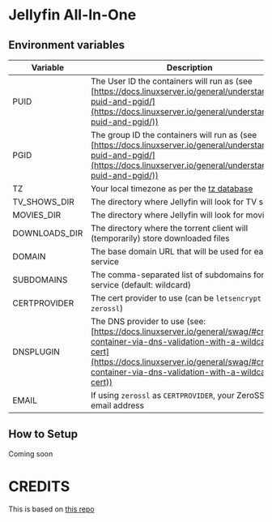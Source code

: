 # Jellyfin All-In-One

## Environment variables

| Variable | Description | Example Value |
| --------------- | --------------- | --------------- |
| PUID | The User ID the containers will run as (see [https://docs.linuxserver.io/general/understanding-puid-and-pgid/](https://docs.linuxserver.io/general/understanding-puid-and-pgid/)) | 1000 |
| PGID | The group ID the containers will run as (see [https://docs.linuxserver.io/general/understanding-puid-and-pgid/](https://docs.linuxserver.io/general/understanding-puid-and-pgid/)) | 1000 |
| TZ | Your local timezone as per the [tz database](https://en.wikipedia.org/wiki/List_of_tz_database_time_zones) | Europe/Paris |
| TV_SHOWS_DIR | The directory where Jellyfin will look for TV shows | /mnt/remote/tvshows |
| MOVIES_DIR | The directory where Jellyfin will look for movies | /mnt/remote/movies |
| DOWNLOADS_DIR | The directory where the torrent client will (temporarily) store downloaded files | /mnt/remote/downloads |
| DOMAIN | The base domain URL that will be used for each service | mywebsite.com |
| SUBDOMAINS | The comma-separated list of subdomains for each service (default: wildcard) | prowlarr,radarr,sonarr,qbittorrent,jellyseerr,jellyfin |
| CERTPROVIDER | The cert provider to use (can be `letsencrypt` or `zerossl`) | zerossl |
| DNSPLUGIN | The DNS provider to use (see: [https://docs.linuxserver.io/general/swag/#create-container-via-dns-validation-with-a-wildcard-cert](https://docs.linuxserver.io/general/swag/#create-container-via-dns-validation-with-a-wildcard-cert)) | cloudflare |
| EMAIL | If using `zerossl` as `CERTPROVIDER`, your ZeroSSL email address | example@email.com |


## How to Setup

Coming soon

# CREDITS

This is based on [this repo](https://github.com/ryanmalonzo/jellyfin-aio)
